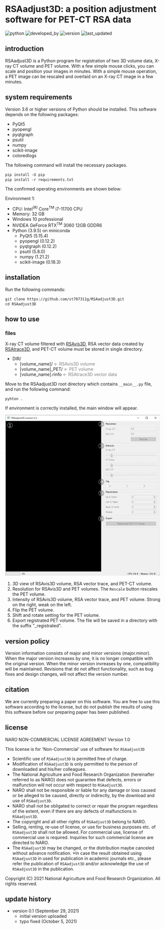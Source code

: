 # RSAadjust3D: a position adjustment software for PET-CT RSA data

![python](https://img.shields.io/badge/Python->3.6-lightgreen)
![developed_by](https://img.shields.io/badge/developed%20by-Shota_Teramoto-lightgreen)
![version](https://img.shields.io/badge/version-0.1-lightgreen)
![last_updated](https://img.shields.io/badge/last_update-October_5,_2021-lightgreen)

## introduction

RSAadjust3D is a Python program for registration of two 3D volume data, X-ray CT volume and PET volume. With a few simple mouse clicks, you can scale and position your images in minutes. With a simple mouse operation, a PET image can be rescaled and overlaid on an X-ray CT image in a few minutes.

## system requirements

Version 3.6 or higher versions of Python should be installed. This software depends on the following packages:

- PyQt5
- pyopengl
- pyqtgraph
- psutil
- numpy
- scikit-image
- coloredlogs

The following command will install the necessary packages.

```
pip install -U pip
pip install -r requirements.txt
```

The confirmed operating environments are shown below:

Environment 1:

- CPU: Intel<sup>(R)</sup> Core<sup>TM</sup> i7-11700 CPU
- Memory: 32 GB
- Windows 10 professional
- NVIDEA GeForce RTX<sup>TM</sup> 3060 12GB GDDR6
- Python (3.9.5) on miniconda
   - PyQt5 (5.15.4)
   - pyopengl (0.12.2)
   - pyqtgraph (0.12.2)
   - psutil (5.8.0)
   - numpy (1.21.2)
   - scikit-image (0.18.3)

## installation

Run the following commands:

```
git clone https://github.com/st707311g/RSAadjust3D.git
cd RSAadjust3D
```

## how to use

### files

X-ray CT volume filtered with [RSAvis3D](https://github.com/st707311g/RSAvis3D.git), RSA vector data created by [RSAtrace3D](https://github.com/st707311g/RSAtrace3D.git), and PET-CT volume must be stored in single directory.

- DIR/
   - [volume_name]/ <span style="color: gray; "><- RSAvis3D volume</span>
   - [volume_name]_PET/ <span style="color: gray; "><- PET volume</span>
   - [volume_name].rinfo <span style="color: gray; "><- RSAtrace3D vector data</span>

Move to the RSAadjust3D root directory which contains `__main__.py` file, and run the following command:
```
pyhton .
```

If environment is correctly installed, the main window will appear. 

![Main window](./figures/mainwind.jpg) 

1. 3D view of RSAvis3D volume, RSA vector trace, and PET-CT volume.
2. Resolution for RSAvis3D and PET volumes. The `Rescale` button rescales the PET volume.
3. Intensity of RSAvis3D volume, RSA vector trace, and PET volume. Strong on the right, weak on the left.
4. Flip the PET volume.
5. Shift and rotate setting for the PET volume.
6. Export registrated PET volume. The file will be saved in a directory with the suffix "_registrated".

## version policy

Version information consists of major and minor versions (major.minor). When the major version increases by one, it is no longer compatible with the original version. When the minor version invreases by one, compatibility will be maintained. Revisions that do not affect functionality, such as bug fixes and design changes, will not affect the version number.

## citation

We are currently preparing a paper on this software. You are free to use this software according to the license, but do not publish the results of using this software before our preparing paper has been published.

## license

NARO NON-COMMERCIAL LICENSE AGREEMENT Version 1.0

This license is for 'Non-Commercial' use of software for `RSAadjust3D`

* Scientific use of `RSAadjust3D` is permitted free of charge.
* Modification of `RSAadjust3D` is only permitted to the person of downloaded and his/her colleagues.
* The National Agriculture and Food Research Organization (hereinafter referred to as NARO) does not guarantee that defects, errors or malfunction will not occur with respect to `RSAadjust3D`.
* NARO shall not be responsible or liable for any damage or loss caused or be alleged to be caused, directly or indirectly, by the download and use of `RSAadjust3D`.
* NARO shall not be obligated to correct or repair the program regardless of the extent, even if there are any defects of malfunctions in `RSAadjust3D`.
* The copyright and all other rights of `RSAadjust3D` belong to NARO.
* Selling, renting, re-use of license, or use for business purposes etc. of `RSAadjust3D` shall not be allowed. For commercial use, license of commercial use is required. Inquiries for such commercial license are directed to NARO.
* The `RSAadjust3D` may be changed, or the distribution maybe canceled without advance notification.
*In case the result obtained using `RSAadjust3D` in used for publication in academic journals etc., please refer the publication of `RSAadjust3D` and/or acknowledge the use of `RSAadjust3D` in the publication.

Copyright (C) 2021 National Agriculture and Food Research Organization. All rights reserved.

## update history

* version 0.1 (September 29, 2021)
  * initial version uploaded
  * typo fixed (October 5, 2021)
  
